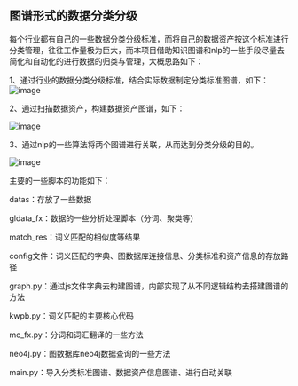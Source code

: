 ## 图谱形式的数据分类分级

每个行业都有自己的一些数据分类分级标准，而将自己的数据资产按这个标准进行分类管理，往往工作量极为巨大，而本项目借助知识图谱和nlp的一些手段尽量去简化和自动化的进行数据的归类与管理，大概思路如下：

1、通过行业的数据分类分级标准，结合实际数据制定分类标准图谱，如下：
![image](https://github.com/T-ze-yu/Graph-based-data-classification/assets/75960285/eb2d6025-c0e9-4106-80c7-8b70d0c03cbb)


2、通过扫描数据资产，构建数据资产图谱，如下：

![image](https://github.com/T-ze-yu/Graph-based-data-classification/assets/75960285/d18546e6-fc0b-45c9-8a04-7ea76f371874)


3、通过nlp的一些算法将两个图谱进行关联，从而达到分类分级的目的。

![image](https://github.com/T-ze-yu/Graph-based-data-classification/assets/75960285/2bd18210-a75a-446a-911d-745f8077d322)


主要的一些脚本的功能如下：

datas：存放了一些数据

gldata_fx：数据的一些分析处理脚本（分词、聚类等）

match_res：词义匹配的相似度等结果

config文件：词义匹配的字典、图数据库连接信息、分类标准和资产信息的存放路径

graph.py：通过js文件字典去构建图谱，内部实现了从不同逻辑结构去搭建图谱的方法

kwpb.py：词义匹配的主要核心代码

mc_fx.py：分词和词汇翻译的一些方法

neo4j.py：图数据库neo4j数据查询的一些方法

main.py：导入分类标准图谱、数据资产信息图谱、进行自动关联

